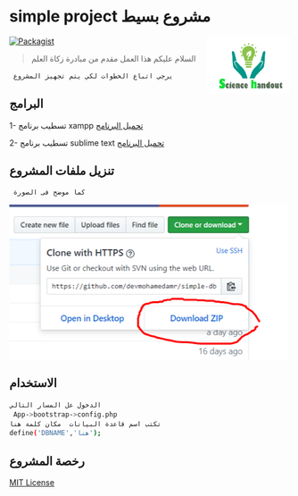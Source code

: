 # simple project مشروع بسيط
[<img src="https://github.com/devmohamedamr/simple-project/blob/master/layout/Public/Images/sh.png" align="right" width="150" alt="">](https://github.com/devmohamedamr/simple-db-project/)

[![Packagist](https://img.shields.io/packagist/l/doctrine/orm.svg)](https://github.com/devmohamedamr/simple-db-project/)



> السلام عليكم هذا العمل مقدم من مبادرة زكاة العلم
```sh
 يرجي اتباع الخطوات لكي يتم تجهيز المشروع
```

## البرامج
1- تسطيب برنامج xampp
[تحميل البرنامج](https://www.apachefriends.org/download.html)

2- تسطيب برنامج sublime text 
[تحميل البرنامج](https://www.sublimetext.com/3)

## تنزيل ملفات المشروع
```sh
 كما موضح فى الصورة
```
[<img src="https://github.com/devmohamedamr/simple-project/blob/master/layout/Public/Images/img.png" align="center" width="500" alt="">](https://github.com/devmohamedamr/simple-db-project/)

## الاستخدام 
```sh
الدخول عل المسار التالي 
 App->bootstrap->config.php
تكتب اسم قاعدة البيانات  مكان كلمة هنا 
define('DBNAME','هنا');
```


## رخصة المشروع

[MIT License](https://opensource.org/licenses/MIT)
